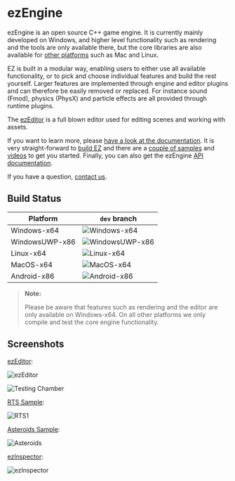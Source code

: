 # ezEngine

ezEngine is an open source C++ game engine. It is currently mainly developed on Windows, and higher level functionality such as rendering and the tools are only available there, but the core libraries are also available for [other platforms](http://ezengine.net/build/supported-platforms.html) such as Mac and Linux.

EZ is built in a modular way, enabling users to either use all available functionality, or to pick and choose individual features and build the rest yourself. Larger features are implemented through engine and editor plugins and can therefore be easily removed or replaced. For instance sound (Fmod), physics (PhysX) and particle effects are all provided through runtime plugins.

The [ezEditor](https://ezengine.net/getting-started/editor-overview.html) is a full blown editor used for editing scenes and working with assets.

If you want to learn more, please [have a look at the documentation](http://ezengine.net/). It is very straight-forward to [build EZ](http://ezengine.net/build/building-ez.html) and there are a [couple of samples](http://ezengine.net/#samples) and [videos](http://ezengine.net/getting-started/videos.html) to get you started. Finally, you can also get the ezEngine [API documentation](http://ezengine.net/getting-started/api-docs.html).

If you have a question, [contact us](https://ezengine.net/getting-started/contact.html).

## Build Status

| Platform        | `dev` branch  |
| ------          | ------        |
| Windows-x64     | ![Windows-x64](https://img.shields.io/azure-devops/build/ezEngineCI/3be75850-43b5-4a0a-a9b3-9b1693a5beed/1/dev?style=flat-square) |
| WindowsUWP-x86  | ![WindowsUWP-x86](https://img.shields.io/azure-devops/build/ezEngineCI/3be75850-43b5-4a0a-a9b3-9b1693a5beed/4/dev?style=flat-square) |
| Linux-x64       | ![Linux-x64](https://img.shields.io/azure-devops/build/ezEngineCI/3be75850-43b5-4a0a-a9b3-9b1693a5beed/2/dev?style=flat-square) |
| MacOS-x64       | ![MacOS-x64](https://img.shields.io/azure-devops/build/ezEngineCI/3be75850-43b5-4a0a-a9b3-9b1693a5beed/3/dev?style=flat-square) |
| Android-x86     | ![Android-x86](https://img.shields.io/azure-devops/build/ezEngineCI/3be75850-43b5-4a0a-a9b3-9b1693a5beed/5/dev?style=flat-square) |

> **Note:**
> 
> Please be aware that features such as rendering and the editor are only available on Windows-x64. On all other platforms we only compile and test the core engine functionality.

## Screenshots

[ezEditor](http://ezengine.net/docs/getting-started/editor-overview.html):

![ezEditor](http://ezengine.net/docs/editor/media/ezEditor.jpg)

![Testing Chamber](http://ezengine.net/docs/samples/media/tc1.jpg)

[RTS Sample](https://ezengine.net/docs/samples/rts.html):

![RTS1](http://ezengine.net/docs/samples/media/rts1.jpg)

[Asteroids Sample](http://ezengine.net/docs/samples/asteroids.html):

![Asteroids](http://ezengine.net/docs/samples/media/asteroids1.jpg)

[ezInspector](http://ezengine.net/docs/tools/inspector.html):

![ezInspector](http://ezengine.net/docs/tools/media/inspector.jpg)
